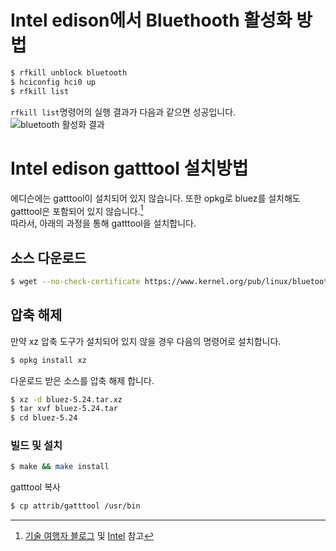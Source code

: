 # Intel edison에서 Bluethooth 활성화 방법
```bash
$ rfkill unblock bluetooth
$ hciconfig hci0 up
$ rfkill list
```

`rfkill list`명령어의 실행 결과가 다음과 같으면 성공입니다.
![bluetooth 활성화 결과](https://docs.google.com/uc?id=0B02RRVY3KrmeV2d0VVBUZTkxVDg)

# Intel edison gatttool 설치방법
에디슨에는 gatttool이 설치되어 있지 않습니다. 또한 opkg로 bluez를 설치해도 gatttool은 포함되어 있지 않습니다.[^ref1]  
따라서, 아래의 과정을 통해 gatttool을 설치합니다.

## 소스 다운로드
```bash
$ wget --no-check-certificate https://www.kernel.org/pub/linux/bluetooth/bluez-5.24.tar.xz
```

## 압축 해제
만약 xz 압축 도구가 설치되어 있지 않을 경우 다음의 명령어로 설치합니다.

```bash
$ opkg install xz
```

다운로드 받은 소스를 압축 해제 합니다.

```bash
$ xz -d bluez-5.24.tar.xz
$ tar xvf bluez-5.24.tar
$ cd bluez-5.24
```

### 빌드 및 설치
```bash
$ make && make install
```

gatttool 복사
```bash
$ cp attrib/gatttool /usr/bin
```

[^ref1]: [기술 여행자 블로그](http://arsviator.blogspot.kr/2015/03/gatttool-install-gatttool-in-intel.html) 및 [Intel](https://software.intel.com/en-us/articles/using-the-generic-attribute-profile-gatt-in-bluetooth-low-energy-with-your-intel-edison) 참고